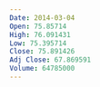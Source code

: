 ```yaml
---
Date: 2014-03-04
Open: 75.85714
High: 76.091431
Low: 75.395714
Close: 75.891426
Adj Close: 67.869591
Volume: 64785000
---
```

